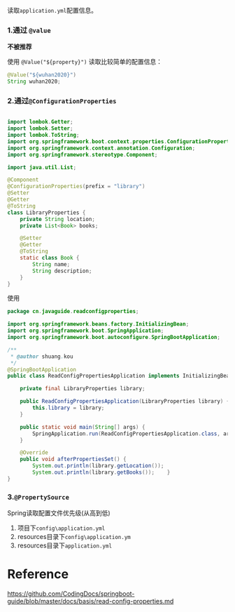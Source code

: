 读取`application.yml`配置信息。



### 1.通过 `@value` 

**不被推荐**

使用 `@Value("${property}")` 读取比较简单的配置信息：

```java
@Value("${wuhan2020}")
String wuhan2020;
```

### 2.通过`@ConfigurationProperties`

```java

import lombok.Getter;
import lombok.Setter;
import lombok.ToString;
import org.springframework.boot.context.properties.ConfigurationProperties;
import org.springframework.context.annotation.Configuration;
import org.springframework.stereotype.Component;

import java.util.List;

@Component
@ConfigurationProperties(prefix = "library")
@Setter
@Getter
@ToString
class LibraryProperties {
    private String location;
    private List<Book> books;

    @Setter
    @Getter
    @ToString
    static class Book {
        String name;
        String description;
    }
}
```

使用

```java
package cn.javaguide.readconfigproperties;

import org.springframework.beans.factory.InitializingBean;
import org.springframework.boot.SpringApplication;
import org.springframework.boot.autoconfigure.SpringBootApplication;

/**
 * @author shuang.kou
 */
@SpringBootApplication
public class ReadConfigPropertiesApplication implements InitializingBean {

    private final LibraryProperties library;

    public ReadConfigPropertiesApplication(LibraryProperties library) {
        this.library = library;
    }

    public static void main(String[] args) {
        SpringApplication.run(ReadConfigPropertiesApplication.class, args);
    }

    @Override
    public void afterPropertiesSet() {
        System.out.println(library.getLocation());
        System.out.println(library.getBooks());    }
}

```

### 3.`@PropertySource`





Spring读取配置文件优先级(从高到低)

1. 项目下`config\application.yml`
2. resources目录下`config\application.ym`
3. resources目录下`application.yml`

# Reference 

https://github.com/CodingDocs/springboot-guide/blob/master/docs/basis/read-config-properties.md



